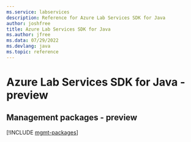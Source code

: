 ```yaml
---
ms.service: labservices
description: Reference for Azure Lab Services SDK for Java
author: joshfree
title: Azure Lab Services SDK for Java
ms.author: jfree
ms.data: 07/29/2022
ms.devlang: java
ms.topic: reference
---
```

# Azure Lab Services SDK for Java - preview

## Management packages - preview
[!INCLUDE [mgmt-packages](lab-services-mgmt-index.md)]